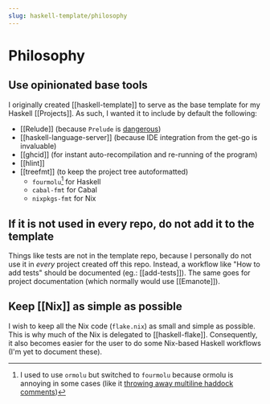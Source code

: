 ```yaml
---
slug: haskell-template/philosophy
---
```


# Philosophy

## Use opinionated base tools

I originally created [[haskell-template]] to serve as the base template for my Haskell [[Projects]]. As such, I wanted it to include by default the following:

- [[Relude]] (because `Prelude` is [dangerous](https://github.com/NorfairKing/haskell-dangerous-functions))
- [[haskell-language-server]] (because IDE integration from the get-go is invaluable)
- [[ghcid]] (for instant auto-recompilation and re-running of the program)
- [[hlint]]
- [[treefmt]] (to keep the project tree autoformatted)
  - `fourmolu`[^ormolu] for Haskell
  - `cabal-fmt` for Cabal
  - `nixpkgs-fmt` for Nix

[^ormolu]: I used to use `ormolu` but switched to `fourmolu` because ormolu is annoying in some cases (like it [throwing away multiline haddock comments](https://github.com/tweag/ormolu/issues/641))

## If it is not used in every repo, do not add it to the template

Things like tests are not in the template repo, because I personally do not use it in *every* project created off this repo. Instead, a workflow like "How to add tests" should be documented (eg.: [[add-tests]]). The same goes for project documentation (which normally would use [[Emanote]]).

## Keep [[Nix]] as simple as possible

I wish to keep all the Nix code (`flake.nix`) as small and simple as possible. This is why much of the Nix is delegated to [[haskell-flake]]. Consequently, it also becomes easier for the user to do some Nix-based Haskell workflows (I'm yet to document these).

